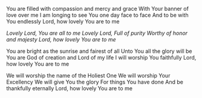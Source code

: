 You are filled with compassion and mercy and grace
With Your banner of love over me
I am longing to see You one day face to face
And to be with You endlessly
Lord, how lovely You are to me

_Lovely Lord, You are all to me
Lovely Lord, Full of purity
Worthy of honor and majesty
Lord, how lovely You are to me_

You are bright as the sunrise and fairest of all
Unto You all the glory will be
You are God of creation and Lord of my life
I will worship You faithfully
Lord, how lovely You are to me

We will worship the name of the Holiest One
We will worship Your Excellency
We will give You the glory
For things You have done
And be thankfully eternally
Lord, how lovely You are to me


